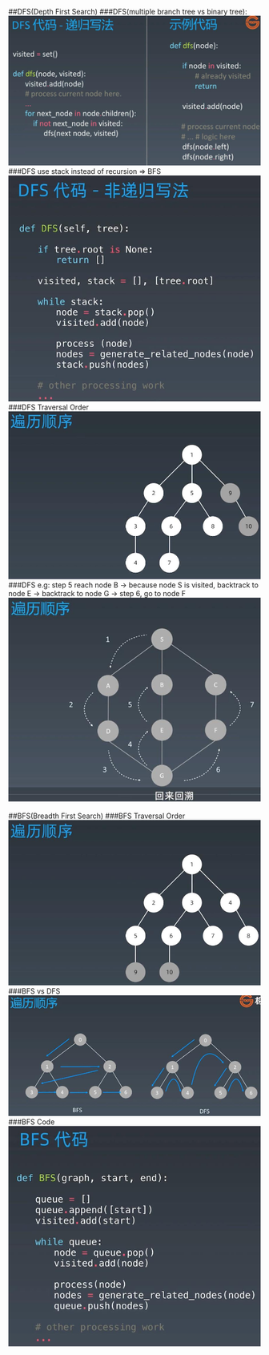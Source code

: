 ##DFS(Depth First Search) 
###DFS(multiple branch tree vs binary tree):
![Image of dfs_code](imgs/dfs_code.jpg)
###DFS use stack instead of recursion => BFS
![Image of dfs_code_no_recursion](imgs/dfs_code_no_recursion.jpg)
###DFS Traversal Order
![Image of dfs_traversal_orderg](imgs/dfs_traversal_order.jpg)
###DFS e.g: step 5 reach node B -> because node S is visited, backtrack to node E -> backtrack to node G -> step 6, go to node F
![Image of dfs_traversal_orderg](imgs/dfs_traversal_order_1.jpg)
<br></br>
##BFS(Breadth First Search)
###BFS Traversal Order
![Image of bfs_traversal_orderg](imgs/bfs_traversal_order.jpg)
###BFS vs DFS
![Image of bfs_vs_dfs](imgs/bfs_vs_dfs.jpg)
###BFS Code
![Image of bfs_code](imgs/bfs_code.jpg)